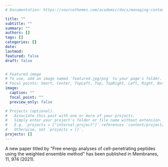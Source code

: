 ```yaml
---
# Documentation: https://sourcethemes.com/academic/docs/managing-content/

title: ""
subtitle: ""
summary: ""
authors: []
tags: []
categories: []
date: 
lastmod: 
featured: false
draft: false


# Featured image
# To use, add an image named `featured.jpg/png` to your page's folder.
# Focal points: Smart, Center, TopLeft, Top, TopRight, Left, Right, BottomLeft, Bottom, BottomRight.
image:
  caption: ""
  focal_point: ""
  preview_only: false

# Projects (optional).
#   Associate this post with one or more of your projects.
#   Simply enter your project's folder or file name without extension.
#   E.g. `projects = ["internal-project"]` references `content/project/deep-learning/index.md`.
#   Otherwise, set `projects = []`.
projects: []
---
```


A new paper titled by "Free energy analyses of cell-penetrating peptides using the weighted ensemble method" has been published in Membranes, 11, 974 (2021).  

